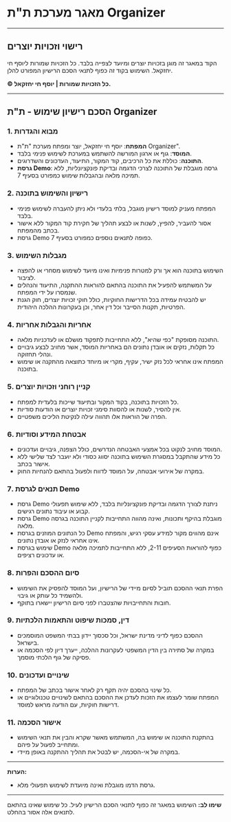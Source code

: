 # מאגר מערכת ת"ת Organizer

---

## רישוי וזכויות יוצרים

הקוד במאגר זה מוגן בזכויות יוצרים ומיועד לצפייה בלבד. כל הזכויות שמורות ליוסף חי יחזקאל. השימוש בקוד זה כפוף לתנאי הסכם הרישיון המפורט להלן.

**© כל הזכויות שמורות | יוסף חי יחזקאל.**

---

## הסכם רישיון שימוש - ת"ת Organizer

### 1. מבוא והגדרות
- **המפתח**: יוסף חי יחזקאל, יוצר ומפתח מערכת "ת"ת Organizer".
- **המוסד**: גוף או ארגון המורשה להשתמש במערכת לשימוש פנימי בלבד.
- **התוכנה**: כוללת את כל הרכיבים, קוד המקור, התיעוד, העדכונים והשדרוגים.
- **גרסת Demo**: גרסה מוגבלת של התוכנה לצרכי הדגמה ובדיקת פונקציונליות, ללא תמיכה מלאה ובהגבלות שימוש כמפורט בסעיף 7.

### 2. רישיון והשימוש בתוכנה
- המפתח מעניק למוסד רישיון מוגבל, בלתי בלעדי ולא ניתן להעברה לשימוש פנימי בלבד.
- אסור להעביר, להפיץ, לשנות או לבצע תהליך של חקירת קוד המקור ללא אישור בכתב מהמפתח.
- גרסת Demo כפופה לתנאים נוספים כמפורט בסעיף 7.

### 3. מגבלות השימוש
- השימוש בתוכנה הוא אך ורק למטרות פנימיות ואינו מיועד לשימוש מסחרי או להפצה לציבור.
- על המשתמש להפעיל את התוכנה בהתאם להוראות ההתקנה, התיעוד והנהלים שנמסרו על ידי המפתח.
- יש להבטיח עמידה בכל הדרישות החוקיות, כולל חוקי זכויות יוצרים, חוק הגנת הפרטיות, תקנות הסייבר וכל דין אחר, וכן בעקרונות ההלכה היהודית.

### 4. אחריות והגבלות אחריות
- התוכנה מסופקת "כפי שהיא", ללא התחייבות לתפקוד מושלם או לעדכניות מלאה.
- כל תקלות, נזקים או אובדן נתונים הם באחריות המוסד, אשר מחויב לבצע גיבויים ונהלי תחזוקה.
- המפתח אינו אחראי לכל נזק ישיר, עקיף, מקרי או מיוחד כתוצאה מהתקנה או שימוש בתוכנה.

### 5. קניין רוחני וזכויות יוצרים
- כל הזכויות בתוכנה, בקוד המקור ובתיעוד שייכות בלעדית למפתח.
- אין להסיר, לשנות או להסוות סימני זכויות יוצרים או הודעות סודיות.
- הפרה של הוראות אלו תהווה עילה לנקיטת הליכים משפטיים.

### 6. אבטחת המידע וסודיות
- המוסד מחויב לנקוט בכל אמצעי האבטחה הנדרשים, כולל הצפנה, גיבויים ועדכונים.
- כל מידע שהתקבל במסגרת השימוש בתוכנה יסווג כסודי ולא יועבר לצד שלישי ללא אישור בכתב.
- במקרה של אירועי אבטחה, על המוסד לדווח ולפעול בהתאם להנחיות החוק.

### 7. תנאים לגרסת Demo
- גרסת Demo ניתנת לצורך הדגמה ובדיקת פונקציונליות בלבד, ללא שימוש תפעולי קבוע או עיבוד נתונים רגישים.
- גרסת Demo מוגבלת בהיקף ותכונות, ואינה מהווה התחייבות לקניין התוכנה בגרסה מלאה.
- כל הנתונים המוזנים בגרסת Demo אינם מהווים מקור למידע עסקי רגיש, והמפתח אינו אחראי לנזק או אובדן נתונים.
- שימוש בגרסת Demo כפוף להוראות הסעיפים 2-11, ללא התחייבות לתמיכה מלאה או עדכונים רציפים.

### 8. סיום ההסכם והפרות
- הפרת תנאי ההסכם תוביל לסיום מיידי של הרישיון, ועל המוסד להפסיק את השימוש ולהשמיד כל עותק או גיבוי.
- חובות והתחייבויות שהצטברו לפני סיום הרישיון יישארו בתוקף.

### 9. דין, סמכות שיפוט והתאמות הלכתיות
- ההסכם כפוף לדיני מדינת ישראל, וכל סכסוך יידון בבתי המשפט המוסמכים בישראל.
- במקרה של סתירה בין הדין המשפטי לעקרונות ההלכה, ייערך דיון לפי הסכמה או פסיקה של גוף הלכתי מוסמך.

### 10. שינויים ועדכונים
- כל שינוי בהסכם יהיה תקף רק לאחר אישור בכתב של המפתח.
- המפתח שומר לעצמו את הזכות לעדכן את ההסכם בהתאם לשינויים טכנולוגיים או דרישות חוקיות, עם הודעה מראש למוסד.

### 11. אישור הסכמה
- בהתקנת התוכנה או שימוש בה, המשתמש מאשר שקרא והבין את תנאי השימוש ומתחייב לפעול על פיהם.
- במקרה של אי-הסכמה, יש לבטל את תהליך ההתקנה באופן מיידי.

---

**הערות:**
- גרסת הדמו מוגבלת ואינה מיועדת לשימוש תפעולי מלא.

---

**שימו לב:** השימוש במאגר זה כפוף לתנאי הסכם הרישיון לעיל. כל שימוש שאינו בהתאם לתנאים אלה אסור בהחלט.
